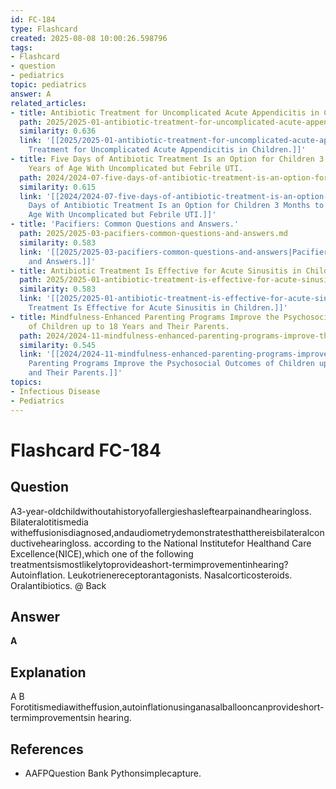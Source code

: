 ```yaml
---
id: FC-184
type: Flashcard
created: 2025-08-08 10:00:26.598796
tags:
- Flashcard
- question
- pediatrics
topic: pediatrics
answer: A
related_articles:
- title: Antibiotic Treatment for Uncomplicated Acute Appendicitis in Children.
  path: 2025/2025-01-antibiotic-treatment-for-uncomplicated-acute-appendicitis-in.md
  similarity: 0.636
  link: '[[2025/2025-01-antibiotic-treatment-for-uncomplicated-acute-appendicitis-in|Antibiotic
    Treatment for Uncomplicated Acute Appendicitis in Children.]]'
- title: Five Days of Antibiotic Treatment Is an Option for Children 3 Months to 5
    Years of Age With Uncomplicated but Febrile UTI.
  path: 2024/2024-07-five-days-of-antibiotic-treatment-is-an-option-for-children.md
  similarity: 0.615
  link: '[[2024/2024-07-five-days-of-antibiotic-treatment-is-an-option-for-children|Five
    Days of Antibiotic Treatment Is an Option for Children 3 Months to 5 Years of
    Age With Uncomplicated but Febrile UTI.]]'
- title: 'Pacifiers: Common Questions and Answers.'
  path: 2025/2025-03-pacifiers-common-questions-and-answers.md
  similarity: 0.583
  link: '[[2025/2025-03-pacifiers-common-questions-and-answers|Pacifiers: Common Questions
    and Answers.]]'
- title: Antibiotic Treatment Is Effective for Acute Sinusitis in Children.
  path: 2025/2025-01-antibiotic-treatment-is-effective-for-acute-sinusitis-in-chi.md
  similarity: 0.583
  link: '[[2025/2025-01-antibiotic-treatment-is-effective-for-acute-sinusitis-in-chi|Antibiotic
    Treatment Is Effective for Acute Sinusitis in Children.]]'
- title: Mindfulness-Enhanced Parenting Programs Improve the Psychosocial Outcomes
    of Children up to 18 Years and Their Parents.
  path: 2024/2024-11-mindfulness-enhanced-parenting-programs-improve-the-psychoso.md
  similarity: 0.545
  link: '[[2024/2024-11-mindfulness-enhanced-parenting-programs-improve-the-psychoso|Mindfulness-Enhanced
    Parenting Programs Improve the Psychosocial Outcomes of Children up to 18 Years
    and Their Parents.]]'
topics:
- Infectious Disease
- Pediatrics
---
```


# Flashcard FC-184

## Question

A3-year-oldchildwithoutahistoryofallergieshasleftearpainandhearingloss. Bilateralotitismedia witheffusionisdiagnosed,andaudiometrydemonstratesthatthereisbilateralconductivehearingloss. according to the National Institutefor Healthand Care Excellence(NICE),which one of the following treatmentsismostlikelytoprovideashort-termimprovementinhearing? Autoinflation. Leukotrienereceptorantagonists. Nasalcorticosteroids. Oralantibiotics. @ Back

## Answer

**A**

## Explanation

A B Forotitismediawitheffusion,autoinflationusinganasalballooncanprovideshort-termimprovementsin hearing.

## References

- AAFPQuestion Bank Pythonsimplecapture.

